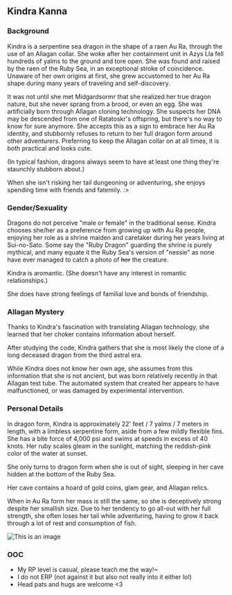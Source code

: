 ## Kindra Kanna

### Background

Kindra is a serpentine sea dragon in the shape of a raen Au Ra, through the use of an Allagan collar. She woke after her containment unit in Azys Lla fell hundreds of yalms to the ground and tore open. She was found and raised by the raen of the Ruby Sea, in an exceptional stroke of coincidence. Unaware of her own origins at first, she grew accustomed to her Au Ra shape during many years of traveling and self-discovery.

It was not until she met Midgardsormr that she realized her true dragon nature, but she never sprang from a brood, or even an egg. She was artificially born through Allagan cloning technology. She suspects her DNA may be descended from one of Ratatoskr's offspring, but there's no way to know for sure anymore. She accepts this as a sign to embrace her Au Ra identity, and stubbornly refuses to return to her full dragon form around other adventurers. Preferring to keep the Allagan collar on at all times, it is both practical and looks cute.

(In typical fashion, dragons always seem to have at least one thing they're staunchly stubborn about.)

When she isn't risking her tail dungeoning or adventuring, she enjoys spending time with friends and fatemily. :>

### Gender/Sexuality

Dragons do not perceive "male or female" in the traditional sense. Kindra chooses she/her as a preference from growing up with Au Ra people, enjoying her role as a shrine maiden and caretaker during her years living at Sui-no-Sato. Some say the "Ruby Dragon" guarding the shrine is purely mythical, and many equate it the Ruby Sea's version of "nessie" as none have ever managed to catch a photo of ~~her~~ the creature.

Kindra is aromantic. (She doesn't have any interest in romantic relationships.)

She does have strong feelings of familial love and bonds of friendship.

### Allagan Mystery

Thanks to Kindra's fascination with translating Allagan technology, she learned that her choker contains information about herself.

After studying the code, Kindra gathers that she is most likely the clone of a long deceased dragon from the third astral era.

While Kindra does not know her own age, she assumes from this information that she is not ancient, but was born relatively recently in that Allagan test tube. The automated system that created her appears to have malfunctioned, or was damaged by experimental intervention.

### Personal Details

In dragon form, Kindra is approximately 22' feet / 7 yalms / 7 meters in length, with a limbless serpentine form, aside from a few mildly flexible fins. She has a bite force of 4,000 psi and swims at speeds in excess of 40 knots. Her ruby scales gleam in the sunlight, matching the reddish-pink color of the water at sunset.

She only turns to dragon form when she is out of sight, sleeping in her cave hidden at the bottom of the Ruby Sea.

Her cave contains a hoard of gold coins, glam gear, and Allagan relics.

When in Au Ra form her mass is still the same, so she is deceptively strong despite her smallish size. Due to her tendency to go all-out with her full strength, she often loses her tail while adventuring, having to grow it back through a lot of rest and consumption of fish.

![This is an image](https://images-wixmp-ed30a86b8c4ca887773594c2.wixmp.com/f/bac900bd-3cc5-46a7-afae-e8f34a32393f/dcihtto-c5d8cdf9-52b5-4338-b7d8-81cfa323a594.jpg/v1/fill/w_1600,h_1883,q_75,strp/hunters_of_the_sea_by_x_celebril_x_dcihtto-fullview.jpg?token=eyJ0eXAiOiJKV1QiLCJhbGciOiJIUzI1NiJ9.eyJzdWIiOiJ1cm46YXBwOjdlMGQxODg5ODIyNjQzNzNhNWYwZDQxNWVhMGQyNmUwIiwiaXNzIjoidXJuOmFwcDo3ZTBkMTg4OTgyMjY0MzczYTVmMGQ0MTVlYTBkMjZlMCIsIm9iaiI6W1t7ImhlaWdodCI6Ijw9MTg4MyIsInBhdGgiOiJcL2ZcL2JhYzkwMGJkLTNjYzUtNDZhNy1hZmFlLWU4ZjM0YTMyMzkzZlwvZGNpaHR0by1jNWQ4Y2RmOS01MmI1LTQzMzgtYjdkOC04MWNmYTMyM2E1OTQuanBnIiwid2lkdGgiOiI8PTE2MDAifV1dLCJhdWQiOlsidXJuOnNlcnZpY2U6aW1hZ2Uub3BlcmF0aW9ucyJdfQ.uFOmKwoBFgfxl_2fGKG7qPX6Is-flG1S1KlfPL5m6kY)

### OOC

- My RP level is casual, please teach me the way!~
- I do not ERP (not against it but also not really into it either lol)
- Head pats and hugs are welcome <3


